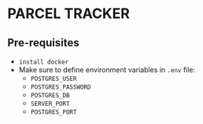 # PARCEL TRACKER

## Pre-requisites
- `install docker`
- Make sure to define environment variables in `.env` file:
    -   `POSTGRES_USER`
    -   `POSTGRES_PASSWORD`
    -   `POSTGRES_DB`
    -   `SERVER_PORT`
    -   `POSTGRES_PORT`